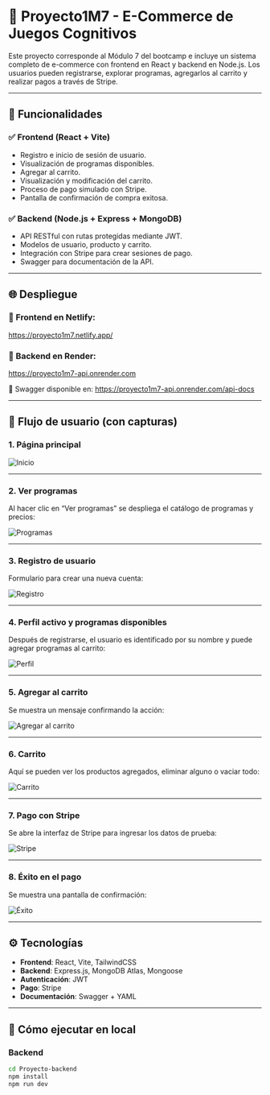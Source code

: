 # 🧠 Proyecto1M7 - E-Commerce de Juegos Cognitivos

Este proyecto corresponde al Módulo 7 del bootcamp e incluye un sistema completo de e-commerce con frontend en React y backend en Node.js. Los usuarios pueden registrarse, explorar programas, agregarlos al carrito y realizar pagos a través de Stripe.

---

## 🧩 Funcionalidades

### ✅ Frontend (React + Vite)
- Registro e inicio de sesión de usuario.
- Visualización de programas disponibles.
- Agregar al carrito.
- Visualización y modificación del carrito.
- Proceso de pago simulado con Stripe.
- Pantalla de confirmación de compra exitosa.

### ✅ Backend (Node.js + Express + MongoDB)
- API RESTful con rutas protegidas mediante JWT.
- Modelos de usuario, producto y carrito.
- Integración con Stripe para crear sesiones de pago.
- Swagger para documentación de la API.

---

## 🌐 Despliegue

### 🔗 Frontend en Netlify:
https://proyecto1m7.netlify.app/

### 🔗 Backend en Render:
https://proyecto1m7-api.onrender.com

📘 Swagger disponible en:
https://proyecto1m7-api.onrender.com/api-docs

---

## 🧪 Flujo de usuario (con capturas)

### 1. Página principal

![Inicio](./screenshots/inicio.png)

---

### 2. Ver programas

Al hacer clic en “Ver programas” se despliega el catálogo de programas y precios:

![Programas](./screenshots/programas.png)

---

### 3. Registro de usuario

Formulario para crear una nueva cuenta:

![Registro](./screenshots/registro.png)

---

### 4. Perfil activo y programas disponibles

Después de registrarse, el usuario es identificado por su nombre y puede agregar programas al carrito:

![Perfil](./screenshots/perfil.png)

---

### 5. Agregar al carrito

Se muestra un mensaje confirmando la acción:

![Agregar al carrito](./screenshots/agregar-carrito.png)

---

### 6. Carrito

Aquí se pueden ver los productos agregados, eliminar alguno o vaciar todo:

![Carrito](./screenshots/carrito.png)

---

### 7. Pago con Stripe

Se abre la interfaz de Stripe para ingresar los datos de prueba:

![Stripe](./screenshots/stripe.png)

---

### 8. Éxito en el pago

Se muestra una pantalla de confirmación:

![Éxito](./screenshots/success.png)

---

## ⚙️ Tecnologías

- **Frontend**: React, Vite, TailwindCSS
- **Backend**: Express.js, MongoDB Atlas, Mongoose
- **Autenticación**: JWT
- **Pago**: Stripe
- **Documentación**: Swagger + YAML

---

## 🚀 Cómo ejecutar en local

### Backend
```bash
cd Proyecto-backend
npm install
npm run dev
